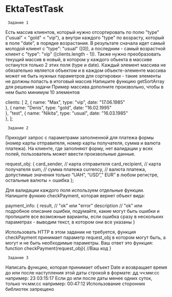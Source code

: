 # EktaTestTask

	 Задание 1
Есть массив клиентов, который нужно отсортировать по полю "type" ("usual" < "gold" < "vip"), а внутри каждого "type" по возрасту, который в поле "date", в порядке возрастания.
В результате сначала идет самый молодой клиент с "type": "usual" ([0]), а последним - самый возрастной клиент с "type": "vip" ([clients.length - 1]).
Также нужно преобразовать текущий массив в новый, в котором у каждого обьекта в массиве останутся только 2 этих поля (type и date).
Каждый элемент массива не обязательно является объектом и в каждом объекте-элементе массива может не быть нужных параметров для сортировки - такие элементы не должны попасть в итоговый массив
Напишите функцию getSortArray для решения задачи
Пример массива дополните произвольно, чтобы в нем было минимум 10 элементов

clients: [
     2,
     {
         name: "Max",
         type: "vip",
         date: "17.06.1985"   
     },
     {
         name: "Denis",
         type: "gold",
         date: "16.02.1995"   
     },
     "test",
     {
         name: "Nikita",
         type: "usual",
         date: "16.03.1985"   
     },
];


	 Задание 2

Приходит запрос с параметрами заполненной для платежа формы (номер карты отправителя, номер карты получателя, сумма и валюта платежа).
На клиенте, где заполняют форму, нет валидации у всех полей, пользователь может ввести произвольные данные. 

request_obj: {
    card_sender, // карта отправителя
    card_recipient, // карта получателя
    sum, // сумма платежа
    currency, // валюта платежа, допустимые значения только “UAH”, “USD”,” EUR” в любом регистре, остальные валюты = ошибка
};

Для валидации каждого поля используем отдельные функции.
Напишите функию checkPayment, которая вернет объект вида:

payment_info: {
    result, // "ok" или "error"
    description // "ok" или подробное описание ошибки, подумайте, какие могут быть ошибки и пропишите все возможные варианты, если ошибка сразу в нескольких параметрах - выводим текст, в котором они все указаны
}

Использовать HTTP в этом задании не требуется, функция  checkPayment принимает параметр request_obj в котором могут быть, а могут и не быть необходимые параметры. Ваш ответ это функция:
function checkPayment(request_obj){
	//Ваш код 
}


	 Задание 3

Написать функцию, которая принимает объект Date и возвращает время до или после наступления этой даты строкой в формате:
дд чч:мм:cc
например:
23 03:15:17
Если до или после даты менее одних суток, только чч:мм:cc
например:
00:47:12
Использование сторонних библиотек запрещено
